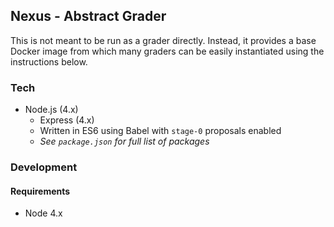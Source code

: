 ## Nexus - Abstract Grader

This is not meant to be run as a grader directly. Instead, it provides a base Docker image from which many graders can be easily instantiated using the instructions below.

### Tech
- Node.js (4.x)
  - Express (4.x)
  - Written in ES6 using Babel with `stage-0` proposals enabled
  - _See `package.json` for full list of packages_

### Development
#### Requirements
- Node 4.x
